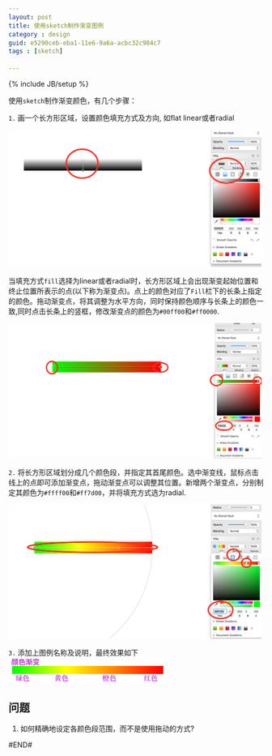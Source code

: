 ```yaml
---
layout: post
title: 使用sketch制作渐变图例
category : design
guid: e5290ceb-eba1-11e6-9a6a-acbc32c984c7
tags : [sketch]

---
```

{% include JB/setup %}

使用`sketch`制作渐变颜色，有几个步骤：


`1.`  画一个长方形区域，设置颜色填充方式及方向, 如flat linear或者radial

<img src="/assets/images/sketch/gradient-vertical.png" width="500" alt="gradient-vertical">

当填充方式`fill`选择为linear或者radial时，长方形区域上会出现渐变起始位置和终止位置所表示的点(以下称为渐变点)。点上的颜色对应了`Fill`栏下的长条上指定的颜色。拖动渐变点，将其调整为水平方向，同时保持颜色顺序与长条上的颜色一致,同时点击长条上的竖框，修改渐变点的颜色为`#00ff00`和`#ff0000`.

<img src="/assets/images/sketch/gradient-horizontal.png" width="500" alt="gradient-horizontal">



`2.`  将长方形区域划分成几个颜色段，并指定其首尾颜色。选中渐变线，鼠标点击线上的点即可添加渐变点，拖动渐变点可以调整其位置。新增两个渐变点，分别制定其颜色为`#ffff00`和`#ff7d00`，并将填充方式选为radial.

<img src="/assets/images/sketch/gradient-multiple.png" width="500" alt="gradient-multiple">



`3.`  添加上图例名称及说明，最终效果如下
![gradient-legend](/assets/images/sketch/gradient-legend.png)



## 问题
1. 如何精确地设定各颜色段范围，而不是使用拖动的方式?


#END#




